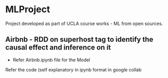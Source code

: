 # MLProject

Project developed as part of UCLA course works - ML from open sources.

## Airbnb - RDD on superhost tag to identify the causal effect and inference on it

- Refer Airbnb.ipynb file for the Model


Refer the code (self explanatory in ipynb format in google collab
